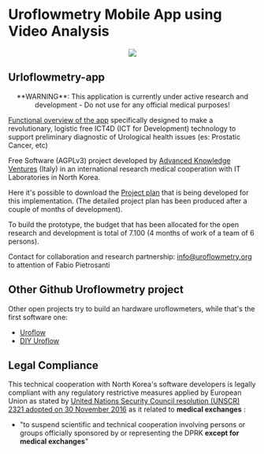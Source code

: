 # Uroflowmetry Mobile App using Video Analysis

<p align="center">
  <img src="https://avatars2.githubusercontent.com/u/56993865">
</p>

## Urloflowmetry-app

<p align="center">
**WARNING**: This application is currently under active research and development - Do not use for any official medical purposes!
  </p>


[Functional overview of the app](https://docs.google.com/presentation/d/1SuvmlXOPugkAQJiNvBRmmNra03o4eOqbB7jLbiSqh0M/edit?usp=sharing) specifically designed to make a revolutionary, logistic free ICT4D (ICT for Development) technology to support preliminary diagnostic of Urological health issues (es: Prostatic Cancer, etc)

Free Software (AGPLv3) project developed by [Advanced Knowledge Ventures](http://www.akventures.eu) (Italy) in an international research medical cooperation with IT Laboratories in North Korea.

Here it's possible to download the [Project plan](https://drive.google.com/file/d/1F5VELdtADGFrx5XEjiSiXiP60jQUQty5/view?usp=sharing) that is being developed for this implementation. (The detailed project plan has been produced after a couple of months of development).

To build the prototype, the budget that has been allocated for the open research and development is total of 7.100 (4 months of work of a team of 6 persons).

Contact for collaboration and research partnership: info@uroflowmetry.org to attention of Fabio Pietrosanti

## Other Github Uroflowmetry project
Other open projects try to build an hardware uroflowmeters, while that's the first software one:
* [Uroflow](https://github.com/bgarberman/Uroflow)
* [DIY Uroflow](https://github.com/rokrodic/uroflow)

## Legal Compliance

This technical cooperation with North Korea's software developers is legally compliant with any regulatory restrictive measures applied by European Union as stated by [United Nations Security Council resolution (UNSCR) 2321 adopted on 30 November 2016](https://www.consilium.europa.eu/en/press/press-releases/2017/02/27/north-korea-sanctions/) as it related to **medical exchanges** :

* "to suspend scientific and technical cooperation involving persons or groups officially sponsored by or representing the DPRK **except for medical exchanges**"
